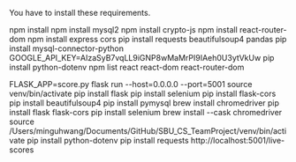 You have to install these requirements.

npm install
npm install mysql2
npm install crypto-js
npm install react-router-dom
npm install express cors
pip install requests beautifulsoup4 pandas
pip install mysql-connector-python
GOOGLE_API_KEY=AIzaSyB7vqLL9iGNP8wMaMrPI9IAeh0U3ytVkUw
pip install python-dotenv
npm list react react-dom react-router-dom

FLASK_APP=score.py flask run --host=0.0.0.0 --port=5001
source venv/bin/activate
pip install flask
pip install selenium
pip install flask-cors
pip install beautifulsoup4
pip install pymysql
brew install chromedriver
pip install flask flask-cors
pip install selenium
brew install --cask chromedriver
source /Users/minguhwang/Documents/GitHub/SBU_CS_TeamProject/venv/bin/activate
pip install python-dotenv
pip install requests
http://localhost:5001/live-scores
